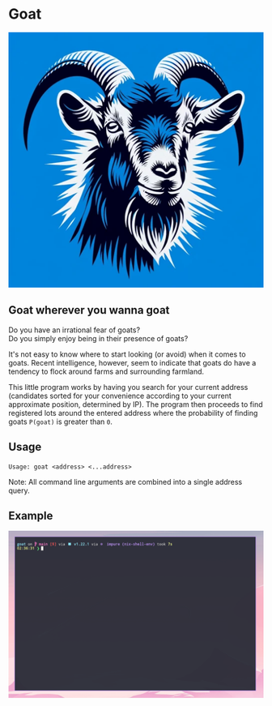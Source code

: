 # Goat

![Goat](./goat.webp)

## Goat wherever you wanna goat

Do you have an irrational fear of goats?<br/>
Do you simply enjoy being in their presence of goats?

It's not easy to know where to start looking (or avoid) when it comes to goats.
Recent intelligence, however, seem to indicate that goats do have a tendency to
flock around farms and surrounding farmland.

This little program works by having you search for your current address
(candidates sorted for your convenience according to your current approximate
position, determined by IP). The program then proceeds to find registered lots
around the entered address where the probability of finding goats `P(goat)` is
greater than `0`.

## Usage

```
Usage: goat <address> <...address>
```

Note: All command line arguments are combined into a single address query.

## Example

![Goat on the CLI](./goat-cli.gif)
